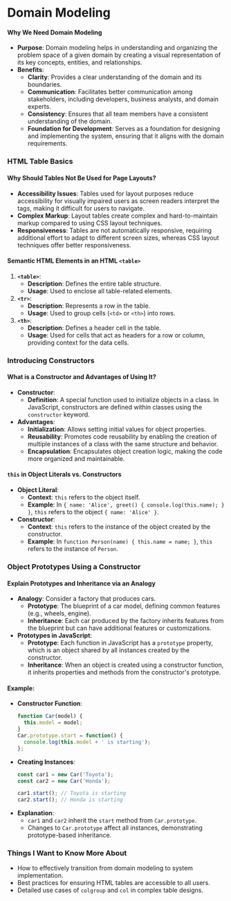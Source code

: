 # Domain Modeling

#### Why We Need Domain Modeling
- **Purpose**: Domain modeling helps in understanding and organizing the problem space of a given domain by creating a visual representation of its key concepts, entities, and relationships.
- **Benefits**:
  - **Clarity**: Provides a clear understanding of the domain and its boundaries.
  - **Communication**: Facilitates better communication among stakeholders, including developers, business analysts, and domain experts.
  - **Consistency**: Ensures that all team members have a consistent understanding of the domain.
  - **Foundation for Development**: Serves as a foundation for designing and implementing the system, ensuring that it aligns with the domain requirements.

### HTML Table Basics

#### Why Should Tables Not Be Used for Page Layouts?
- **Accessibility Issues**: Tables used for layout purposes reduce accessibility for visually impaired users as screen readers interpret the tags, making it difficult for users to navigate.
- **Complex Markup**: Layout tables create complex and hard-to-maintain markup compared to using CSS layout techniques.
- **Responsiveness**: Tables are not automatically responsive, requiring additional effort to adapt to different screen sizes, whereas CSS layout techniques offer better responsiveness.

#### Semantic HTML Elements in an HTML `<table>`
1. **`<table>`**:
   - **Description**: Defines the entire table structure.
   - **Usage**: Used to enclose all table-related elements.
2. **`<tr>`**:
   - **Description**: Represents a row in the table.
   - **Usage**: Used to group cells (`<td>` or `<th>`) into rows.
3. **`<th>`**:
   - **Description**: Defines a header cell in the table.
   - **Usage**: Used for cells that act as headers for a row or column, providing context for the data cells.

### Introducing Constructors

#### What is a Constructor and Advantages of Using It?
- **Constructor**:
  - **Definition**: A special function used to initialize objects in a class. In JavaScript, constructors are defined within classes using the `constructor` keyword.
- **Advantages**:
  - **Initialization**: Allows setting initial values for object properties.
  - **Reusability**: Promotes code reusability by enabling the creation of multiple instances of a class with the same structure and behavior.
  - **Encapsulation**: Encapsulates object creation logic, making the code more organized and maintainable.

#### `this` in Object Literals vs. Constructors
- **Object Literal**:
  - **Context**: `this` refers to the object itself.
  - **Example**: In `{ name: 'Alice', greet() { console.log(this.name); } }`, `this` refers to the object `{ name: 'Alice' }`.
- **Constructor**:
  - **Context**: `this` refers to the instance of the object created by the constructor.
  - **Example**: In `function Person(name) { this.name = name; }`, `this` refers to the instance of `Person`.

### Object Prototypes Using a Constructor

#### Explain Prototypes and Inheritance via an Analogy
- **Analogy**: Consider a factory that produces cars.
  - **Prototype**: The blueprint of a car model, defining common features (e.g., wheels, engine).
  - **Inheritance**: Each car produced by the factory inherits features from the blueprint but can have additional features or customizations.
- **Prototypes in JavaScript**:
  - **Prototype**: Each function in JavaScript has a `prototype` property, which is an object shared by all instances created by the constructor.
  - **Inheritance**: When an object is created using a constructor function, it inherits properties and methods from the constructor's prototype.

#### Example:
- **Constructor Function**:
  ```javascript
  function Car(model) {
    this.model = model;
  }
  Car.prototype.start = function() {
    console.log(this.model + ' is starting');
  };
  ```
- **Creating Instances**:
  ```javascript
  const car1 = new Car('Toyota');
  const car2 = new Car('Honda');
  
  car1.start(); // Toyota is starting
  car2.start(); // Honda is starting
  ```
- **Explanation**:
  - `car1` and `car2` inherit the `start` method from `Car.prototype`.
  - Changes to `Car.prototype` affect all instances, demonstrating prototype-based inheritance.

### Things I Want to Know More About
- How to effectively transition from domain modeling to system implementation.
- Best practices for ensuring HTML tables are accessible to all users.
- Detailed use cases of `colgroup` and `col` in complex table designs.